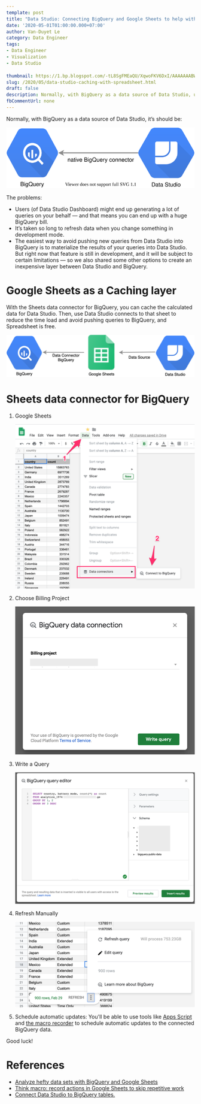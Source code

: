 ```yaml
---
template: post
title: "Data Studio: Connecting BigQuery and Google Sheets to help with hefty data analysis"
date: '2020-05-01T01:00:00.000+07:00'
author: Van-Duyet Le
category: Data Engineer
tags:
- Data Engineer
- Visualization
- Data Studio

thumbnail: https://1.bp.blogspot.com/-tL8SgFMEaQU/XqwoFKV6DxI/AAAAAAABWeM/jCbFEFQ8rkUIndBbUppJt7xuG5gajTJawCK4BGAYYCw/s1200/caching-with-spreadsheet.png
slug: /2020/05/data-studio-caching-with-spreadsheet.html
draft: false
description: Normally, with BigQuery as a data source of Data Studio, users (of Data Studio Dashboard) might end up generating a lot of queries on your behalf — and that means you can end up with a huge BigQuery bill. It’s taken so long to refresh data when you change something in development mode. How to solve this problem with Spreadsheet, for free?
fbCommentUrl: none
---
```


Normally, with BigQuery as a data source of Data Studio, it’s should be:

![](/media/2020/data-studio-spreadsheet/data-studio-bigquery.svg)

The problems:

- Users (of Data Studio Dashboard) might end up generating a lot of queries on your behalf — and that means you can end up with a huge BigQuery bill.
- It’s taken so long to refresh data when you change something in development mode.
- The easiest way to avoid pushing new queries from Data Studio into BigQuery is to materialize the results of your queries into Data Studio. But right now that feature is still in development, and it will be subject to certain limitations — so we also shared some other options to create an inexpensive layer between Data Studio and BigQuery.

# Google Sheets as a Caching layer

With the Sheets data connector for BigQuery, you can cache the calculated data for Data Studio. Then, use Data Studio connects to that sheet to reduce the time load and avoid pushing queries to BigQuery, and Spreadsheet is free.

![](/media/2020/data-studio-spreadsheet/caching-with-spreadsheet.png)

# Sheets data connector for BigQuery

1. Google Sheets

    ![](/media/2020/data-studio-spreadsheet/howto-step-1.png)

2. Choose Billing Project

    ![](/media/2020/data-studio-spreadsheet/howto-step-2.png)

3. Write a Query

    ![](/media/2020/data-studio-spreadsheet/howto-step-3.png)

4. Refresh Manually

    ![](/media/2020/data-studio-spreadsheet/howto-step-4.png)

5. Schedule automatic updates: You'll be able to use tools like [Apps Script](https://developers.google.com/apps-script/) and [the macro recorder](https://www.blog.google/products/g-suite/think-macro-record-actions-google-sheets-skip-repetitive-work/) to schedule automatic updates to the connected BigQuery data.

Good luck!

# References

 - [Analyze hefty data sets with BigQuery and Google Sheets](https://gsuiteupdates.googleblog.com/2019/01/bigquery-google-sheets-analyze-data.html)
 - [Think macro: record actions in Google Sheets to skip repetitive work](https://www.blog.google/products/g-suite/think-macro-record-actions-google-sheets-skip-repetitive-work/)
 - [Connect Data Studio to BigQuery tables.](https://support.google.com/datastudio/answer/6370296)